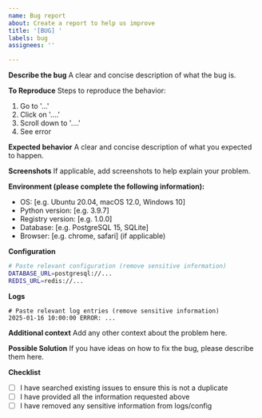 ```yaml
---
name: Bug report
about: Create a report to help us improve
title: '[BUG] '
labels: bug
assignees: ''

---
```


**Describe the bug**
A clear and concise description of what the bug is.

**To Reproduce**
Steps to reproduce the behavior:
1. Go to '...'
2. Click on '....'
3. Scroll down to '....'
4. See error

**Expected behavior**
A clear and concise description of what you expected to happen.

**Screenshots**
If applicable, add screenshots to help explain your problem.

**Environment (please complete the following information):**
 - OS: [e.g. Ubuntu 20.04, macOS 12.0, Windows 10]
 - Python version: [e.g. 3.9.7]
 - Registry version: [e.g. 1.0.0]
 - Database: [e.g. PostgreSQL 15, SQLite]
 - Browser: [e.g. chrome, safari] (if applicable)

**Configuration**
```bash
# Paste relevant configuration (remove sensitive information)
DATABASE_URL=postgresql://...
REDIS_URL=redis://...
```

**Logs**
```
# Paste relevant log entries (remove sensitive information)
2025-01-16 10:00:00 ERROR: ...
```

**Additional context**
Add any other context about the problem here.

**Possible Solution**
If you have ideas on how to fix the bug, please describe them here.

**Checklist**
- [ ] I have searched existing issues to ensure this is not a duplicate
- [ ] I have provided all the information requested above
- [ ] I have removed any sensitive information from logs/config

